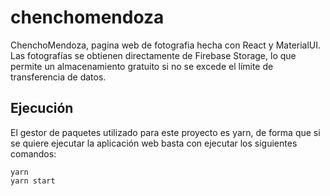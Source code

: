 # chenchomendoza

ChenchoMendoza, pagina web de fotografia hecha con React y MaterialUI. Las fotografías se obtienen directamente de Firebase Storage, lo que permite un almacenamiento gratuito si no se excede el límite de transferencia de datos.

## Ejecución

El gestor de paquetes utilizado para este proyecto es yarn, de forma que si se quiere ejecutar la aplicación web basta con ejecutar los siguientes comandos:

```
yarn
yarn start
```
